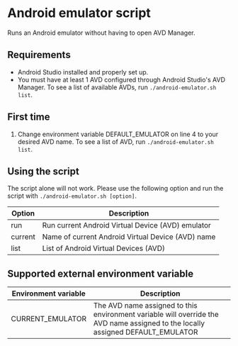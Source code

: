 # Android emulator script
Runs an Android emulator without having to open AVD Manager.

## Requirements
- Android Studio installed and properly set up.
- You must have at least 1 AVD configured through Android Studio's AVD Manager. To see a list of available AVDs, run `./android-emulator.sh list`.

## First time
1. Change environment variable DEFAULT_EMULATOR on line 4 to your desired AVD name. To see a list of AVD, run `./android-emulator.sh list`.

## Using the script
The script alone will not work. Please use the following option and run the script with `./android-emulator.sh [option]`.

| Option | Description |
| --- | --- |
| run | Run current Android Virtual Device (AVD) emulator |
| current | Name of current Android Virtual Device (AVD) name |
| list | List of Android Virtual Devices (AVD) |

## Supported external environment variable
| Environment variable | Description |
| --- | --- |
| CURRENT_EMULATOR | The AVD name assigned to this environment variable will override the AVD name assigned to the locally assigned DEFAULT_EMULATOR |
